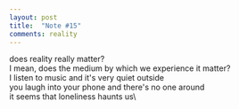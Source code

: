 ```yaml
---
layout: post
title:  "Note #15"
comments: reality
---
```

does reality really matter?\
I mean, does the medium by which we experience it matter?\
I listen to music and it's very quiet outside\
you laugh into your phone and there's no one around\
it seems that loneliness haunts us\

<!--more-->
